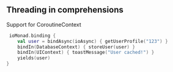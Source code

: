## Threading in comprehensions

Support for CoroutineContext

```kotlin
 ioMonad.binding {
    val user = bindAsync(ioAsync) { getUserProfile("123") }
    bindIn(DatabaseContext) { storeUser(user) }
    bindIn(UIContext) { toastMessage("User cached!") }
    yields(user)
}
```
